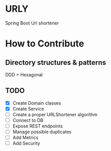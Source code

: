 # URLY
Spring Boot Url shortener


# How to Contribute
## Directory structures & patterns
DDD + Hexagonal

## TODO
- [X] Create Domain classes
- [X] Create Service
- [ ] Create a proper URLShortener algorithm
- [ ] Connect to DB
- [ ] Expose REST endpoints
- [ ] Manage possible duplicates
- [ ] Add Metrics
- [ ] Add Security
